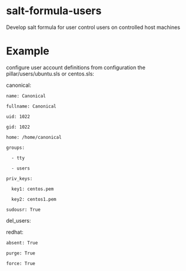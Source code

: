 # salt-formula-users
Develop salt formula for user control users on controlled host machines

Example
=======
configure user account definitions from configuration the pillar/users/ubuntu.sls or centos.sls:

  canonical:
  
    name: Canonical
    
    fullname: Canonical
    
    uid: 1022
    
    gid: 1022
    
    home: /home/canonical
    
    groups:
    
      - tty
      
      - users
      
    priv_keys:
    
      key1: centos.pem
      
      key2: centos1.pem
      
    sudousr: True
    

del_users:

  redhat:
  
    absent: True
    
    purge: True
    
    force: True
    
